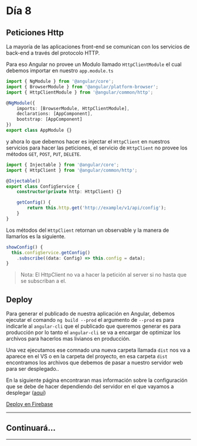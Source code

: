 # Día 8

## Peticiones Http

La mayoría de las aplicaciones front-end se comunican con los servicios de back-end a través del protocolo HTTP.

Para eso Angular no provee un Modulo llamado `HttpClientModule` el cual debemos importar en nuestro `app.module.ts`

```typescript
import { NgModule } from '@angular/core';
import { BrowserModule } from '@angular/platform-browser';
import { HttpClientModule } from '@angular/common/http';

@NgModule({
	imports: [BrowserModule, HttpClientModule],
	declarations: [AppComponent],
	bootstrap: [AppComponent]
})
export class AppModule {}
```

y ahora lo que debemos hacer es injectar el `HttpClient` en nuestros servicios para hacer las peticiones, el servicio de `HttpClient` no provee los métodos `GET`, `POST`, `PUT`, `DELETE`.

```typescript
import { Injectable } from '@angular/core';
import { HttpClient } from '@angular/common/http';

@Injectable()
export class ConfigService {
	constructor(private http: HttpClient) {}

	getConfig() {
		return this.http.get('http://example/v1/api/config');
	}
}
```

Los métodos del `HttpClient` retornan un observable y la manera de llamarlos es la siguiente.

```typescript
showConfig() {
  this.configService.getConfig()
    .subscribe((data: Config) => this.config = data);
}
```

> Nota: El HttpClient no va a hacer la petición al server si no hasta que se subscriban a el.

## Deploy

Para generar el publicado de nuestra aplicación en Angular, debemos ejecutar el comando `ng build --prod` el argumento de `--prod` es para indicarle al `angular-cli` que el publicado que queremos generar es para producción por lo tanto el `angular-cli` se va a encargar de optimizar los archivos para hacerlos mas livianos en producción.

Una vez ejecutamos ese comnado una nueva carpeta llamada `dist` nos va a aparece en el VS o en la carpeta del proyecto, en esa carpeta `dist` encontramos los archivos que debemos de pasar a nuestro servidor web para ser desplegado..

En la siguiente página encontraran mas información sobre la configuración que se debe de hacer dependiendo del servidor en el que vayamos a desplegar ([aquí](https://angular.io/guide/deployment#fallback-configuration-examples))

[Deploy en Firebase](https://alligator.io/angular/deploying-angular-app-to-firebase/)

---

## Continuará...

---
